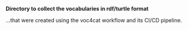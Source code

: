 **Directory to collect the vocabularies in rdf/turtle format**

...that were created using the voc4cat workflow and its CI/CD pipeline.
